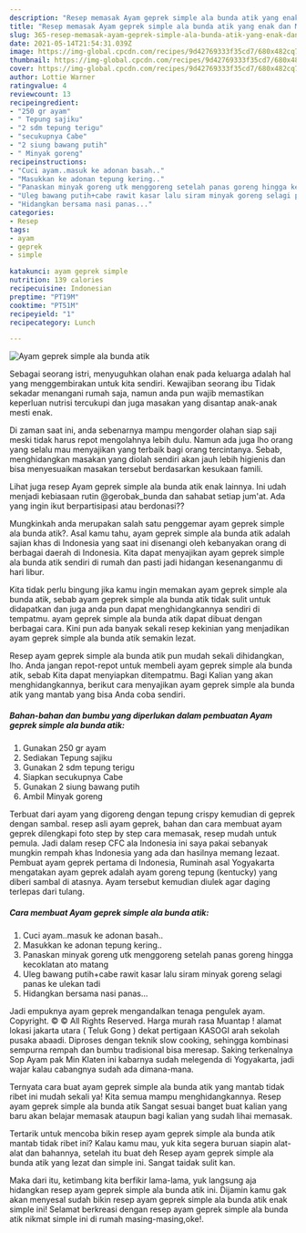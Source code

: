 ```yaml
---
description: "Resep memasak Ayam geprek simple ala bunda atik yang enak dan Mudah Dibuat"
title: "Resep memasak Ayam geprek simple ala bunda atik yang enak dan Mudah Dibuat"
slug: 365-resep-memasak-ayam-geprek-simple-ala-bunda-atik-yang-enak-dan-mudah-dibuat
date: 2021-05-14T21:54:31.039Z
image: https://img-global.cpcdn.com/recipes/9d42769333f35cd7/680x482cq70/ayam-geprek-simple-ala-bunda-atik-foto-resep-utama.jpg
thumbnail: https://img-global.cpcdn.com/recipes/9d42769333f35cd7/680x482cq70/ayam-geprek-simple-ala-bunda-atik-foto-resep-utama.jpg
cover: https://img-global.cpcdn.com/recipes/9d42769333f35cd7/680x482cq70/ayam-geprek-simple-ala-bunda-atik-foto-resep-utama.jpg
author: Lottie Warner
ratingvalue: 4
reviewcount: 13
recipeingredient:
- "250 gr ayam"
- " Tepung sajiku"
- "2 sdm tepung terigu"
- "secukupnya Cabe"
- "2 siung bawang putih"
- " Minyak goreng"
recipeinstructions:
- "Cuci ayam..masuk ke adonan basah.."
- "Masukkan ke adonan tepung kering.."
- "Panaskan minyak goreng utk menggoreng setelah panas goreng hingga kecoklatan ato matang"
- "Uleg bawang putih+cabe rawit kasar lalu siram minyak goreng selagi panas ke ulekan tadi"
- "Hidangkan bersama nasi panas..."
categories:
- Resep
tags:
- ayam
- geprek
- simple

katakunci: ayam geprek simple 
nutrition: 139 calories
recipecuisine: Indonesian
preptime: "PT19M"
cooktime: "PT51M"
recipeyield: "1"
recipecategory: Lunch

---
```



![Ayam geprek simple ala bunda atik](https://img-global.cpcdn.com/recipes/9d42769333f35cd7/680x482cq70/ayam-geprek-simple-ala-bunda-atik-foto-resep-utama.jpg)

Sebagai seorang istri, menyuguhkan olahan enak pada keluarga adalah hal yang menggembirakan untuk kita sendiri. Kewajiban seorang ibu Tidak sekadar menangani rumah saja, namun anda pun wajib memastikan keperluan nutrisi tercukupi dan juga masakan yang disantap anak-anak mesti enak.

Di zaman  saat ini, anda sebenarnya mampu mengorder olahan siap saji meski tidak harus repot mengolahnya lebih dulu. Namun ada juga lho orang yang selalu mau menyajikan yang terbaik bagi orang tercintanya. Sebab, menghidangkan masakan yang diolah sendiri akan jauh lebih higienis dan bisa menyesuaikan masakan tersebut berdasarkan kesukaan famili. 

Lihat juga resep Ayam geprek simple ala bunda atik enak lainnya. Ini udah menjadi kebiasaan rutin @gerobak_bunda dan sahabat setiap jum&#39;at. Ada yang ingin ikut berpartisipasi atau berdonasi??

Mungkinkah anda merupakan salah satu penggemar ayam geprek simple ala bunda atik?. Asal kamu tahu, ayam geprek simple ala bunda atik adalah sajian khas di Indonesia yang saat ini disenangi oleh kebanyakan orang di berbagai daerah di Indonesia. Kita dapat menyajikan ayam geprek simple ala bunda atik sendiri di rumah dan pasti jadi hidangan kesenanganmu di hari libur.

Kita tidak perlu bingung jika kamu ingin memakan ayam geprek simple ala bunda atik, sebab ayam geprek simple ala bunda atik tidak sulit untuk didapatkan dan juga anda pun dapat menghidangkannya sendiri di tempatmu. ayam geprek simple ala bunda atik dapat dibuat dengan berbagai cara. Kini pun ada banyak sekali resep kekinian yang menjadikan ayam geprek simple ala bunda atik semakin lezat.

Resep ayam geprek simple ala bunda atik pun mudah sekali dihidangkan, lho. Anda jangan repot-repot untuk membeli ayam geprek simple ala bunda atik, sebab Kita dapat menyiapkan ditempatmu. Bagi Kalian yang akan menghidangkannya, berikut cara menyajikan ayam geprek simple ala bunda atik yang mantab yang bisa Anda coba sendiri.

<!--inarticleads1-->

##### Bahan-bahan dan bumbu yang diperlukan dalam pembuatan Ayam geprek simple ala bunda atik:

1. Gunakan 250 gr ayam
1. Sediakan  Tepung sajiku
1. Gunakan 2 sdm tepung terigu
1. Siapkan secukupnya Cabe
1. Gunakan 2 siung bawang putih
1. Ambil  Minyak goreng


Terbuat dari ayam yang digoreng dengan tepung crispy kemudian di geprek dengan sambal. resep asli ayam geprek, bahan dan cara membuat ayam geprek dilengkapi foto step by step cara memasak, resep mudah untuk pemula. Jadi dalam resep CFC ala Indonesia ini saya pakai sebanyak mungkin rempah khas Indonesia yang ada dan hasilnya memang lezaat. Pembuat ayam geprek pertama di Indonesia, Ruminah asal Yogyakarta mengatakan ayam geprek adalah ayam goreng tepung (kentucky) yang diberi sambal di atasnya. Ayam tersebut kemudian diulek agar daging terlepas dari tulang. 

<!--inarticleads2-->

##### Cara membuat Ayam geprek simple ala bunda atik:

1. Cuci ayam..masuk ke adonan basah..
1. Masukkan ke adonan tepung kering..
1. Panaskan minyak goreng utk menggoreng setelah panas goreng hingga kecoklatan ato matang
1. Uleg bawang putih+cabe rawit kasar lalu siram minyak goreng selagi panas ke ulekan tadi
1. Hidangkan bersama nasi panas...


Jadi empuknya ayam geprek mengandalkan tenaga pengulek ayam. Copyright. © © All Rights Reserved. Harga murah rasa Muantap ! alamat lokasi jakarta utara ( Teluk Gong ) dekat pertigaan KASOGI arah sekolah pusaka abaadi. Diproses dengan teknik slow cooking, sehingga kombinasi sempurna rempah dan bumbu tradisional bisa meresap. Saking terkenalnya Sop Ayam pak Min Klaten ini kabarnya sudah melegenda di Yogyakarta, jadi wajar kalau cabangnya sudah ada dimana-mana. 

Ternyata cara buat ayam geprek simple ala bunda atik yang mantab tidak ribet ini mudah sekali ya! Kita semua mampu menghidangkannya. Resep ayam geprek simple ala bunda atik Sangat sesuai banget buat kalian yang baru akan belajar memasak ataupun bagi kalian yang sudah lihai memasak.

Tertarik untuk mencoba bikin resep ayam geprek simple ala bunda atik mantab tidak ribet ini? Kalau kamu mau, yuk kita segera buruan siapin alat-alat dan bahannya, setelah itu buat deh Resep ayam geprek simple ala bunda atik yang lezat dan simple ini. Sangat taidak sulit kan. 

Maka dari itu, ketimbang kita berfikir lama-lama, yuk langsung aja hidangkan resep ayam geprek simple ala bunda atik ini. Dijamin kamu gak akan menyesal sudah bikin resep ayam geprek simple ala bunda atik enak simple ini! Selamat berkreasi dengan resep ayam geprek simple ala bunda atik nikmat simple ini di rumah masing-masing,oke!.

